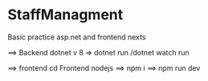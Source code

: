 # StaffManagment
Basic practice asp.net and frontend nexts

==> Backend 
dotnet v 8
=> dotnet run /dotnet watch run 

==> frontend 
cd Frontend
nodejs 
==> npm i 
==> npm run dev
